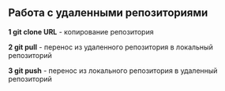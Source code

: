 ## Работа с удаленными репозиториями

**1 git clone URL** - копирование репозитория

**2 git pull** - перенос из удаленного репозитория в локальный репозиторий

**3 git push** - перенос из локального репозитория в удаленный репозиторий
